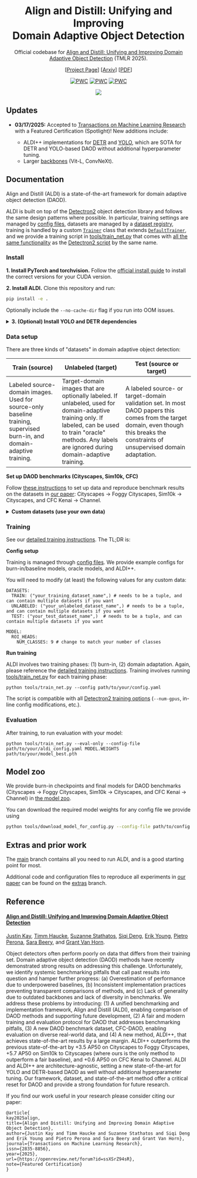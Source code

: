 # <div align="center"> Align and Distill: Unifying and Improving <br>Domain Adaptive Object Detection</div>

<div align="center">
 
Official codebase for [Align and Distill: Unifying and Improving Domain Adaptive Object Detection](https://arxiv.org/abs/2403.12029) (TMLR 2025).

\[[Project Page](https://aldi-daod.github.io/)\] \[[Arxiv](https://arxiv.org/abs/2403.12029)\] \[[PDF](https://arxiv.org/pdf/2403.12029.pdf)\] 

[![PWC](https://img.shields.io/endpoint.svg?url=https://paperswithcode.com/badge/align-and-distill-unifying-and-improving/unsupervised-domain-adaptation-on-cityscapes-1)](https://paperswithcode.com/sota/unsupervised-domain-adaptation-on-cityscapes-1?p=align-and-distill-unifying-and-improving) [![PWC](https://img.shields.io/endpoint.svg?url=https://paperswithcode.com/badge/align-and-distill-unifying-and-improving/unsupervised-domain-adaptation-on-sim10k-to-3)](https://paperswithcode.com/sota/unsupervised-domain-adaptation-on-sim10k-to-3?p=align-and-distill-unifying-and-improving) [![PWC](https://img.shields.io/endpoint.svg?url=https://paperswithcode.com/badge/align-and-distill-unifying-and-improving/unsupervised-domain-adaptation-on-cfc-daod)](https://paperswithcode.com/sota/unsupervised-domain-adaptation-on-cfc-daod?p=align-and-distill-unifying-and-improving)

![](docs/aldi_banner_4.png)

</div>

## Updates

- **03/17/2025:** Accepted to [Transactions on Machine Learning Research](https://jmlr.org/tmlr/papers/) with a Featured Certification (Spotlight)! New additions include:

    - ALDI++ implementations for [DETR](https://github.com/justinkay/aldi/tree/main/aldi/detr) and [YOLO](https://github.com/justinkay/aldi/tree/main/aldi/yolo), which are SOTA for DETR and YOLO-based DAOD without additional hyperparameter tuning.
    - Larger [backbones](https://github.com/justinkay/aldi/blob/main/aldi/backbone.py) (Vit-L, ConvNeXt).
    <!-- - Easier access to [prior work]() on the `main` branch. -->

## Documentation

Align and Distill (ALDI) is a state-of-the-art framework for domain adaptive object detection (DAOD). 

ALDI is built on top of the [Detectron2](https://github.com/facebookresearch/detectron2/) object detection library and follows the same design patterns where possible. In particular, training settings are managed by [config files](configs), datasets are managed by a [dataset registry](aldi/datasets.py), training is handled by a custom [`Trainer`](aldi/trainer.py) class that extends [`DefaultTrainer`](https://github.com/facebookresearch/detectron2/blob/0ae803b1449cd2d3f8fa1b7c0f59356db10b3083/detectron2/engine/defaults.py#L323), and we provide a training script in [tools/train_net.py](tools/train_net.py) that comes with [all the same functionality](https://detectron2.readthedocs.io/en/latest/tutorials/getting_started.html) as the [Detectron2 script](https://github.com/facebookresearch/detectron2/blob/main/tools/train_net.py) by the same name.


<!-- This codebase provides implementations of the following DAOD methods:

| Method | Architecture | Code | Config(s) |
|---|---|---|---|
ALDI++ (Ours) | Faster R-CNN, DETR, YOLO, VitDet | |
Adaptive Teacher | Faster R-CNN | | 
MIC | Faster R-CNN | |
Probabilistic teacher | Faster R-CNN | |
SADA | Faster R-CNN | |  -->

<summary><h3>Install</h3></summary>

**1. Install PyTorch and torchvision.** Follow the [official install guide](https://pytorch.org/get-started/locally/) to install the correct versions for your CUDA version.

**2. Install ALDI.** Clone this repository and run:

```bash
pip install -e .
```

Optionally include the `--no-cache-dir` flag if you run into OOM issues.

<details closed>
<summary><b>3. (Optional) Install YOLO and DETR dependencies</b></summary>

Within the ALDI directory, run

```
git submodule update --init --recursive
```

to clone the relevant submodules for YOLO and DETR. 

For DETR, you must perform an additional step to build the custom `MultiScaleDeformableAttention` operation. Note that CUDA/GPU access is required to run this script. **This has been successfully tested with PyTorch 2.5.1 but has known issues with 2.6.0.**

```
cd aldi/detr/libs/DeformableDETRDetectron2/deformable_detr/models/ops
bash make.sh
```
</details>


<summary><h3>Data setup</h3></summary>

There are three kinds of "datasets" in domain adaptive object detection:

| Train (source) | Unlabeled (target) | Test (source or target) |
| -------- | -------- | -------- |
| Labeled source-domain images. Used for source-only baseline training, supervised burn-in, and domain-adaptive training. | Target-domain images that are optionally labeled. If unlabeled, used for domain-adaptive training only. If labeled, can be used to train "oracle" methods. Any labels are ignored during domain-adaptive training. | A labeled source- or target-domain validation set. In most DAOD papers this comes from the target domain, even though this breaks the constraints of unsupervised domain adaptation. |




**Set up DAOD benchmarks (Cityscapes, Sim10k, CFC)**


 
Follow [these instructions](docs/DATASETS.md) to set up data and reproduce benchmark results on the datasets in [our paper](https://arxiv.org/abs/2403.12029): Cityscapes &rarr; Foggy Cityscapes, Sim10k &rarr; Cityscapes, and CFC Kenai &rarr; Channel.


<details closed>

 <summary><b>Custom datasets (use your own data)</b></summary>

The easiest way to use your own dataset is to create a [COCO-formatted JSON files](https://docs.aws.amazon.com/rekognition/latest/customlabels-dg/md-coco-overview.html) and [register your datasets with Detectron2](https://detectron2.readthedocs.io/en/latest/tutorials/datasets.html#register-a-coco-format-dataset). You will register each separately:

```python
# add this to the top of tools/train_net.py or aldi/datasets.py
from detectron2.data.datasets import register_coco_instances
register_coco_instances("your_train_dataset_name", {}, "path/to/your_train_coco_labels.json", "path/to/your/train/images/")
register_coco_instances("your_unlabeled_dataset_name", {}, "path/to/your_unlabeled_coco_labels.json", "path/to/your/unlabeled/images/")
register_coco_instances("your_test_dataset_name", {}, "path/to/your_test_coco_labels.json", "path/to/your/test/images/")
```

Note that by default Detectron2 assumes all paths are relative to `./datasets` relative to your current working directory. You can change this location if desired using the `DETECTRON2_DATASETS` environment variable, e.g.: `export DETECTRON2_DATASETS=/path/to/datasets`.

</details>


<summary><h3>Training</h3></summary>

See our [detailed training instructions](docs/TRAINING.md). The TL;DR is:
 
**Config setup**

Training is managed through [config files](configs/). We provide example configs for burn-in/baseline models, oracle models, and ALDI++.

You will need to modify (at least) the following values for any custom data:

```
DATASETS:
  TRAIN: ("your_training_dataset_name",) # needs to be a tuple, and can contain multiple datasets if you want
  UNLABELED: ("your_unlabeled_dataset_name",) # needs to be a tuple, and can contain multiple datasets if you want
  TEST: ("your_test_dataset_name",)  # needs to be a tuple, and can contain multiple datasets if you want
```

```
MODEL:
  ROI_HEADS:
    NUM_CLASSES: 9 # change to match your number of classes
```

**Run training**

ALDI involves two training phases: (1) burn-in, (2) domain adaptation. Again, please reference the [detailed training instructions](docs/TRAINING.md). Training involves running [tools/train_net.py](../tools/train_net.py) for each training phase:

```
python tools/train_net.py --config path/to/your/config.yaml
```

The script is compatible with all [Detectron2 training options]((https://detectron2.readthedocs.io/en/latest/tutorials/getting_started.html#training-evaluation-in-command-line)) (`--num-gpus`, in-line config modifications, etc.).


<summary><h3>Evaluation</h3></summary>

After training, to run evaluation with your model:

```
python tools/train_net.py --eval-only --config-file path/to/your/aldi_config.yaml MODEL.WEIGHTS path/to/your/model_best.pth
```


## Model zoo

We provide burn-in checkpoints and final models for DAOD benchmarks (Cityscapes &rarr; Foggy Cityscapes, Sim10k &rarr; Cityscapes, and CFC Kenai &rarr; Channel) in [the model zoo](docs/MODELS.md).

You can download the required model weights for any config file we provide using 

```bash
python tools/download_model_for_config.py --config-file path/to/config.yaml
```

## Extras and prior work

The [main](/justinkay/aldi/tree/main) branch contains all you need to run ALDI, and is a good starting point for most.

Additional code and configuration files to reproduce all experiments in [our paper](https://arxiv.org/abs/2403.12029) can be found on the [extras](/justinkay/aldi/tree/extras) branch.

## Reference

#### [Align and Distill: Unifying and Improving Domain Adaptive Object Detection](https://arxiv.org/abs/2403.12029)

[Justin Kay](https://justinkay.github.io), [Timm Haucke](https://timm.haucke.xyz/), [Suzanne Stathatos](https://suzanne-stathatos.github.io/), [Siqi Deng](https://www.amazon.science/author/siqi-deng), [Erik Young](https://home.tu.org/users/erikyoung), [Pietro Perona](https://scholar.google.com/citations?user=j29kMCwAAAAJ), [Sara Beery](https://beerys.github.io/), and [Grant Van Horn](https://gvanhorn38.github.io/).

Object detectors often perform poorly on data that differs from their training set. Domain adaptive object detection (DAOD) methods have recently demonstrated strong results on addressing this challenge. Unfortunately, we identify systemic benchmarking pitfalls that call past results into question and hamper further progress: (a) Overestimation of performance due to underpowered baselines, (b) Inconsistent implementation practices preventing transparent comparisons of methods, and (c) Lack of generality due to outdated backbones and lack of diversity in benchmarks. We address these problems by introducing: (1) A unified benchmarking and implementation framework, Align and Distill (ALDI), enabling comparison of DAOD methods and supporting future development, (2) A fair and modern training and evaluation protocol for DAOD that addresses benchmarking pitfalls, (3) A new DAOD benchmark dataset, CFC-DAOD, enabling evaluation on diverse real-world data, and (4) A new method, ALDI++, that achieves state-of-the-art results by a large margin. ALDI++ outperforms the previous state-of-the-art by +3.5 AP50 on Cityscapes to Foggy Cityscapes, +5.7 AP50 on Sim10k to Cityscapes (where ours is the only method to outperform a fair baseline), and +0.6 AP50 on CFC Kenai to Channel. ALDI and ALDI++ are architecture-agnostic, setting a new state-of-the-art for YOLO and DETR-based DAOD as well without additional hyperparameter tuning. Our framework, dataset, and state-of-the-art method offer a critical reset for DAOD and provide a strong foundation for future research.

If you find our work useful in your research please consider citing our paper:

```
@article{
kay2025align,
title={Align and Distill: Unifying and Improving Domain Adaptive Object Detection},
author={Justin Kay and Timm Haucke and Suzanne Stathatos and Siqi Deng and Erik Young and Pietro Perona and Sara Beery and Grant Van Horn},
journal={Transactions on Machine Learning Research},
issn={2835-8856},
year={2025},
url={https://openreview.net/forum?id=ssXSrZ94sR},
note={Featured Certification}
}
```
